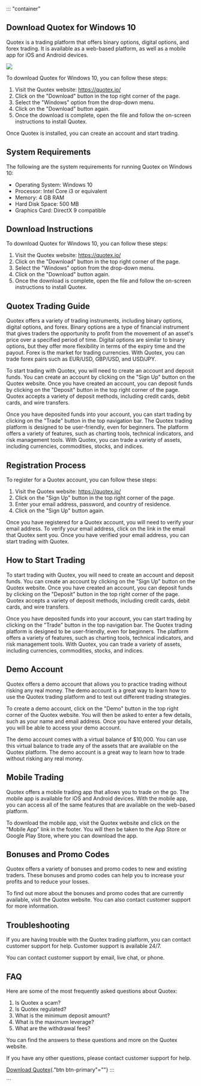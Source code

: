 ::: \"container\"
## Download Quotex for Windows 10

Quotex is a trading platform that offers binary options, digital
options, and forex trading. It is available as a web-based platform, as
well as a mobile app for iOS and Android devices.

[![](https://static.quotex.io/files/5_en/300_250.jpg)](https://traff.sbs/brokerqxsignupf)

To download Quotex for Windows 10, you can follow these steps:

1.  Visit the Quotex website: https://quotex.io/
2.  Click on the "Download" button in the top right corner of the
    page.
3.  Select the "Windows" option from the drop-down menu.
4.  Click on the "Download" button again.
5.  Once the download is complete, open the file and follow the
    on-screen instructions to install Quotex.

Once Quotex is installed, you can create an account and start trading.

## System Requirements

The following are the system requirements for running Quotex on Windows
10:

-   Operating System: Windows 10
-   Processor: Intel Core i3 or equivalent
-   Memory: 4 GB RAM
-   Hard Disk Space: 500 MB
-   Graphics Card: DirectX 9 compatible

## Download Instructions

To download Quotex for Windows 10, you can follow these steps:

1.  Visit the Quotex website: https://quotex.io/
2.  Click on the "Download" button in the top right corner of the
    page.
3.  Select the "Windows" option from the drop-down menu.
4.  Click on the "Download" button again.
5.  Once the download is complete, open the file and follow the
    on-screen instructions to install Quotex.

## Quotex Trading Guide

Quotex offers a variety of trading instruments, including binary
options, digital options, and forex. Binary options are a type of
financial instrument that gives traders the opportunity to profit from
the movement of an asset\'s price over a specified period of time.
Digital options are similar to binary options, but they offer more
flexibility in terms of the expiry time and the payout. Forex is the
market for trading currencies. With Quotex, you can trade forex pairs
such as EUR/USD, GBP/USD, and USD/JPY.

To start trading with Quotex, you will need to create an account and
deposit funds. You can create an account by clicking on the "Sign
Up" button on the Quotex website. Once you have created an account,
you can deposit funds by clicking on the "Deposit" button in the
top right corner of the page. Quotex accepts a variety of deposit
methods, including credit cards, debit cards, and wire transfers.

Once you have deposited funds into your account, you can start trading
by clicking on the "Trade" button in the top navigation bar. The
Quotex trading platform is designed to be user-friendly, even for
beginners. The platform offers a variety of features, such as charting
tools, technical indicators, and risk management tools. With Quotex, you
can trade a variety of assets, including currencies, commodities,
stocks, and indices.

## Registration Process

To register for a Quotex account, you can follow these steps:

1.  Visit the Quotex website: https://quotex.io/
2.  Click on the "Sign Up" button in the top right corner of the
    page.
3.  Enter your email address, password, and country of residence.
4.  Click on the "Sign Up" button again.

Once you have registered for a Quotex account, you will need to verify
your email address. To verify your email address, click on the link in
the email that Quotex sent you. Once you have verified your email
address, you can start trading with Quotex.

## How to Start Trading

To start trading with Quotex, you will need to create an account and
deposit funds. You can create an account by clicking on the "Sign
Up" button on the Quotex website. Once you have created an account,
you can deposit funds by clicking on the "Deposit" button in the
top right corner of the page. Quotex accepts a variety of deposit
methods, including credit cards, debit cards, and wire transfers.

Once you have deposited funds into your account, you can start trading
by clicking on the "Trade" button in the top navigation bar. The
Quotex trading platform is designed to be user-friendly, even for
beginners. The platform offers a variety of features, such as charting
tools, technical indicators, and risk management tools. With Quotex, you
can trade a variety of assets, including currencies, commodities,
stocks, and indices.

## Demo Account

Quotex offers a demo account that allows you to practice trading without
risking any real money. The demo account is a great way to learn how to
use the Quotex trading platform and to test out different trading
strategies.

To create a demo account, click on the "Demo" button in the top
right corner of the Quotex website. You will then be asked to enter a
few details, such as your name and email address. Once you have entered
your details, you will be able to access your demo account.

The demo account comes with a virtual balance of \$10,000. You can use
this virtual balance to trade any of the assets that are available on
the Quotex platform. The demo account is a great way to learn how to
trade without risking any real money.

## Mobile Trading

Quotex offers a mobile trading app that allows you to trade on the go.
The mobile app is available for iOS and Android devices. With the mobile
app, you can access all of the same features that are available on the
web-based platform.

To download the mobile app, visit the Quotex website and click on the
"Mobile App" link in the footer. You will then be taken to the App
Store or Google Play Store, where you can download the app.

## Bonuses and Promo Codes

Quotex offers a variety of bonuses and promo codes to new and existing
traders. These bonuses and promo codes can help you to increase your
profits and to reduce your losses.

To find out more about the bonuses and promo codes that are currently
available, visit the Quotex website. You can also contact customer
support for more information.

## Troubleshooting

If you are having trouble with the Quotex trading platform, you can
contact customer support for help. Customer support is available 24/7.

You can contact customer support by email, live chat, or phone.

## FAQ

Here are some of the most frequently asked questions about Quotex:

1.  Is Quotex a scam?
2.  Is Quotex regulated?
3.  What is the minimum deposit amount?
4.  What is the maximum leverage?
5.  What are the withdrawal fees?

You can find the answers to these questions and more on the Quotex
website.

If you have any other questions, please contact customer support for
help.

[Download Quotex](\%22https://traff.sbs/quotexonelink\%22){."btn
btn-primary"=""}
:::

\`\`\`

